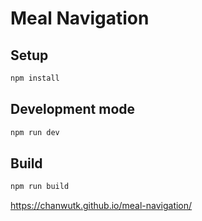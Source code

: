# Meal Navigation

## Setup

```bash
npm install
```

## Development mode
```bash
npm run dev
```

## Build
```bash
npm run build
```
https://chanwutk.github.io/meal-navigation/
